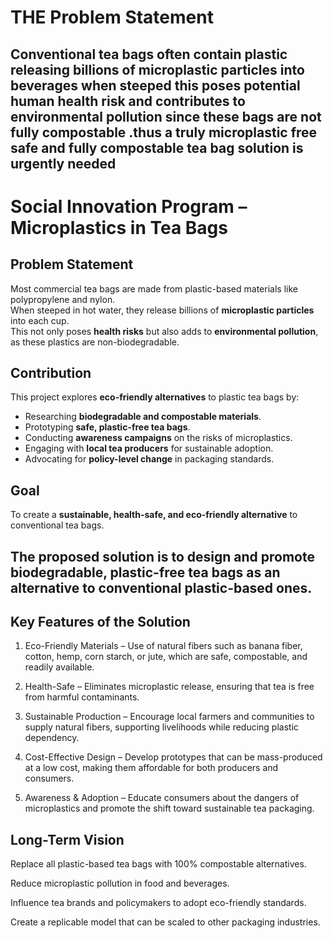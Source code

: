 # THE Problem Statement  
## Conventional tea bags often contain plastic releasing billions of microplastic particles into beverages when steeped this poses potential human health risk and contributes to environmental pollution since these bags are not fully compostable .thus a truly microplastic free safe and fully compostable tea bag solution is urgently needed

#  Social Innovation Program – Microplastics in Tea Bags  

##  Problem Statement  
Most commercial tea bags are made from plastic-based materials like polypropylene and nylon.  
When steeped in hot water, they release billions of **microplastic particles** into each cup.  
This not only poses **health risks** but also adds to **environmental pollution**, as these plastics are non-biodegradable.  

##  Contribution  
This project explores **eco-friendly alternatives** to plastic tea bags by:  
- Researching **biodegradable and compostable materials**.  
- Prototyping **safe, plastic-free tea bags**.  
- Conducting **awareness campaigns** on the risks of microplastics.  
- Engaging with **local tea producers** for sustainable adoption.  
- Advocating for **policy-level change** in packaging standards.  

## Goal  
To create a **sustainable, health-safe, and eco-friendly alternative** to conventional tea bags.

## The proposed solution is to design and promote biodegradable, plastic-free tea bags as an alternative to conventional plastic-based ones.

## Key Features of the Solution

1. Eco-Friendly Materials – Use of natural fibers such as banana fiber, cotton, hemp, corn starch, or jute, which are safe, compostable, and readily available.


2. Health-Safe – Eliminates microplastic release, ensuring that tea is free from harmful contaminants.


3. Sustainable Production – Encourage local farmers and communities to supply natural fibers, supporting livelihoods while reducing plastic dependency.


4. Cost-Effective Design – Develop prototypes that can be mass-produced at a low cost, making them affordable for both producers and consumers.


5. Awareness & Adoption – Educate consumers about the dangers of microplastics and promote the shift toward sustainable tea packaging.



## Long-Term Vision

Replace all plastic-based tea bags with 100% compostable alternatives.

Reduce microplastic pollution in food and beverages.

Influence tea brands and policymakers to adopt eco-friendly standards.

Create a replicable model that can be scaled to other packaging industries.
